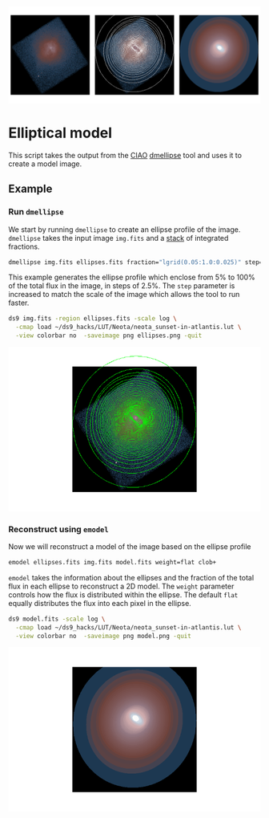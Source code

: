 
![ds9 image](ds9.png)


# Elliptical model

This script takes the output from the [CIAO](http://cxc.cfa.harvard.edu/ciao/index.html)
[dmellipse](http://cxc.cfa.harvard.edu/ciao/ahelp/dmellipse.html) tool
and uses it to create a model image.

## Example

### Run `dmellipse`

We start by running `dmellipse` to create an ellipse profile of 
the image.  `dmellipse` takes the input image `img.fits` and a 
[stack](http://cxc.cfa.harvard.edu/ciao/ahelp/stack.html) of 
integrated fractions.  

```bash
dmellipse img.fits ellipses.fits fraction="lgrid(0.05:1.0:0.025)" step=20 mode=h clob+
```

This example generates the ellipse profile which enclose from 5% to 100%
of the total flux in the image, in steps of 2.5%.  The `step` parameter is
increased to match the scale of the image which allows the tool to run
faster.

```bash
ds9 img.fits -region ellipses.fits -scale log \
  -cmap load ~/ds9_hacks/LUT/Neota/neota_sunset-in-atlantis.lut \
  -view colorbar no  -saveimage png ellipses.png -quit
```

![Ellipses](ellipses.png)


### Reconstruct using `emodel`

Now we will reconstruct a model of the image based on the 
ellipse profile

```bash
emodel ellipses.fits img.fits model.fits weight=flat clob+ 
```

`emodel` takes the information about the ellipses and the fraction 
of the total flux in each ellipse to reconstruct a 2D model.  The `weight`
parameter controls how the flux is distributed within the ellipse.  The
default `flat` equally distributes the flux into each pixel in the ellipse.



```bash
ds9 model.fits -scale log \
  -cmap load ~/ds9_hacks/LUT/Neota/neota_sunset-in-atlantis.lut \
  -view colorbar no  -saveimage png model.png -quit
```

![Model](model.png)


